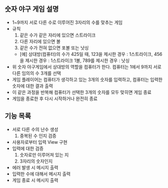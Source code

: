 ## 숫자 야구 게임 설명
- 1~9까지 서로 다른 수로 이루어진 3자리의 수를 맞추는 게임
- 규칙
    1. 같은 수가 같은 자리에 있으면 스트라이크
    2. 다른 자리에 있으면 볼
    3. 같은 수가 전혀 없으면 포볼 또는 낫싱
    - [예] 상대방(컴퓨터)의 수가 425일 때, 123을 제시한 경우 : 1스트라이크, 456을 제시한 경우 : 1스트라이크 1볼, 789를 제시한 경우 : 낫싱
- 위 숫자 야구게임에서 상대방의 역할을 컴퓨터가 한다. 컴퓨터는 1에서 9까지 서로 다른 임의의 수 3개를 선택 
- 게임 플레이어는 컴퓨터가 생각하고 있는 3개의 숫자를 입력하고, 컴퓨터는 입력한 숫자에 대한 결과 출력
- 이 같은 과정을 반복해 컴퓨터가 선택한 3개의 숫자를 모두 맞히면 게임 종료
- 게임을 종료한 후 다시 시작하거나 완전히 종료

## 기능 목록
- 서로 다른 수의 난수 생성
    1. 중복된 수 인지 검증
- 사용자로부터 입력 View 구현
- 입력에 대한 검증
    1. 숫자로만 이루어져 있는 지
    2. 3자리의 숫자인지
- 에러 발생 시 메시지 출력
- 입력한 수에 대해서 메시지 출력
- 게임 종료 시 메시지 출력
 
